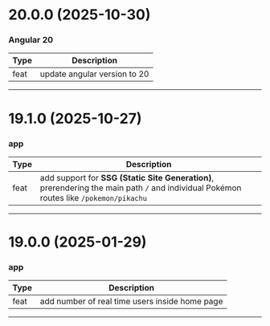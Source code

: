 <a name="20.0.0"></a>

# 20.0.0 (2025-10-30)

### Angular 20

| Type | Description                  |
| ---- | ---------------------------- |
| feat | update angular version to 20 |

---

<a name="19.1.0"></a>

# 19.1.0 (2025-10-27)

### app

| Type | Description                                                                                                                            |
| ---- | -------------------------------------------------------------------------------------------------------------------------------------- |
| feat | add support for **SSG (Static Site Generation)**, prerendering the main path `/` and individual Pokémon routes like `/pokemon/pikachu` |

---

<a name="19.0.0"></a>

# 19.0.0 (2025-01-29)

### app

| Type | Description                                    |
| ---- | ---------------------------------------------- |
| feat | add number of real time users inside home page |

---
